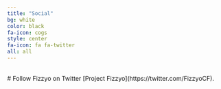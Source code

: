 ```yaml
---
title: "Social"
bg: white
color: black
fa-icon: cogs
style: center
fa-icon: fa fa-twitter
all: all
---
```

<br>
# Follow Fizzyo on Twitter
[Project Fizzyo](https://twitter.com/FizzyoCF).
<p>
<br>
<br>
<br>
